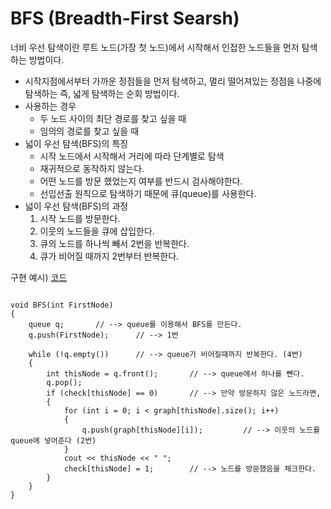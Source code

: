 BFS (Breadth-First Searsh)
========================

너비 우선 탐색이란 루트 노드(가장 첫 노드)에서 시작해서 인접한 노드들을 먼저 탐색하는 방법이다.
* 시작지점에서부터 가까운 정점들을 먼저 탐색하고, 멀리 떨어져있는 정점을 나중에 탐색하는 즉, 넓게 탐색하는 순회 방법이다.
* 사용하는 경우
    * 두 노드 사이의 최단 경로를 찾고 싶을 때
    * 임의의 경로를 찾고 싶을 때
* 넓이 우선 탐색(BFS)의 특징
    * 시작 노드에서 시작해서 거리에 따라 단계별로 탐색
    * 재귀적으로 동작하지 않는다.
    * 어떤 노드를 방문 했었는지 여부를 반드시 검사해야한다.
    * 선입선출 원칙으로 탐색하기 때문에 큐(queue)를 사용한다.
* 넓이 우선 탐색(BFS)의 과정
    1. 시작 노드를 방문한다.
    2. 이웃의 노드들을 큐에 삽입한다. 
    3. 큐의 노드를 하나씩 빼서 2번을 반복한다.
    4. 큐가 비어질 때까지 2번부터 반복한다.

구현 예시) [코드](BFS.cpp)

<pre>
<code>
void BFS(int FirstNode)
{
    queue<int> q;       // --> queue를 이용해서 BFS를 만든다.
    q.push(FirstNode);      // --> 1번

    while (!q.empty())      // --> queue가 비어질때까지 반복한다. (4번)
    {
        int thisNode = q.front();       // --> queue에서 하나를 뺀다.
        q.pop();
        if (check[thisNode] == 0)       // --> 만약 방문하지 않은 노드라면,
        {
            for (int i = 0; i < graph[thisNode].size(); i++)
            {
                q.push(graph[thisNode][i]);         // --> 이웃의 노드를 queue에 넣어준다 (2번)
            }
            cout << thisNode << " ";
            check[thisNode] = 1;        // --> 노드를 방문했음을 체크한다.
        }
    }
}
</code>
</pre>